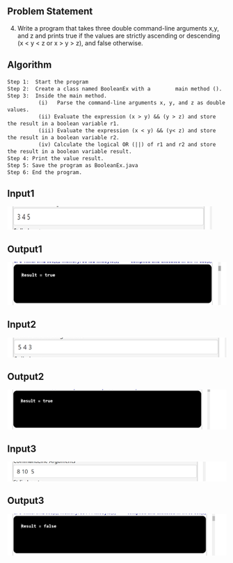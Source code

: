 ## Problem Statement

4.	Write a program that takes three double command-line arguments x,y, and z and prints true if the values are strictly ascending or descending (x < y < z or x > y > z), and false otherwise.

## Algorithm

	Step 1:  Start the program
	Step 2:  Create a class named BooleanEx with a        main method ().
	Step 3:  Inside the main method.
		      (i)   Parse the command-line arguments x, y, and z as double values.
		      (ii) Evaluate the expression (x > y) && (y > z) and store the result in a boolean variable r1.
		      (iii) Evaluate the expression (x < y) && (y< z) and store the result in a boolean variable r2.
		      (iv) Calculate the logical OR (||) of r1 and r2 and store the result in a boolean variable result.
	Step 4: Print the value result.
	Step 5: Save the program as BooleanEx.java
	Step 6: End the program.

## Input1

![Alt text](image-6.png)

## Output1

![Alt text](image-7.png)

## Input2

![Alt text](image-8.png)

## Output2

![Alt text](image-9.png)

## Input3

![Alt text](image-10.png)

## Output3

![Alt text](image-11.png)